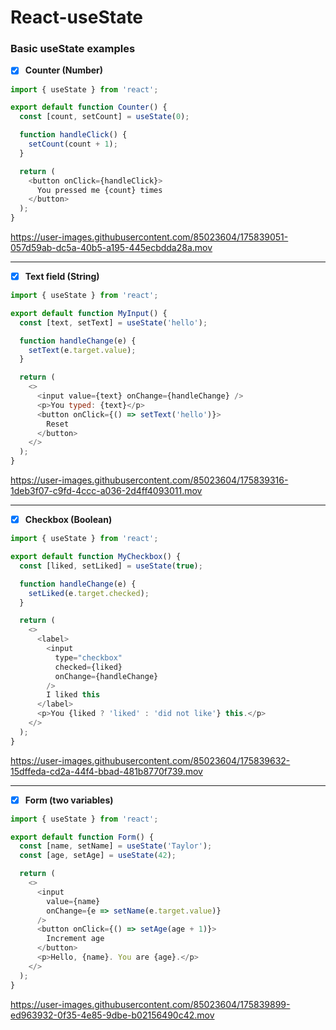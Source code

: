 # React-useState
### Basic useState examples


- [x] **Counter (Number)**
```js
import { useState } from 'react';

export default function Counter() {
  const [count, setCount] = useState(0);

  function handleClick() {
    setCount(count + 1);
  }

  return (
    <button onClick={handleClick}>
      You pressed me {count} times
    </button>
  );
}

```

https://user-images.githubusercontent.com/85023604/175839051-057d59ab-dc5a-40b5-a195-445ecbdda28a.mov

---

- [x] **Text field (String)**

```js
import { useState } from 'react';

export default function MyInput() {
  const [text, setText] = useState('hello');

  function handleChange(e) {
    setText(e.target.value);
  }

  return (
    <>
      <input value={text} onChange={handleChange} />
      <p>You typed: {text}</p>
      <button onClick={() => setText('hello')}>
        Reset
      </button>
    </>
  );
}
```

https://user-images.githubusercontent.com/85023604/175839316-1deb3f07-c9fd-4ccc-a036-2d4ff4093011.mov

---

- [x] **Checkbox (Boolean)**
```js
import { useState } from 'react';

export default function MyCheckbox() {
  const [liked, setLiked] = useState(true);

  function handleChange(e) {
    setLiked(e.target.checked);
  }

  return (
    <>
      <label>
        <input
          type="checkbox"
          checked={liked}
          onChange={handleChange}
        />
        I liked this
      </label>
      <p>You {liked ? 'liked' : 'did not like'} this.</p>
    </>
  );
}

```

https://user-images.githubusercontent.com/85023604/175839632-15dffeda-cd2a-44f4-bbad-481b8770f739.mov

---

- [x] **Form (two variables)**
```js
import { useState } from 'react';

export default function Form() {
  const [name, setName] = useState('Taylor');
  const [age, setAge] = useState(42);

  return (
    <>
      <input
        value={name}
        onChange={e => setName(e.target.value)}
      />
      <button onClick={() => setAge(age + 1)}>
        Increment age
      </button>
      <p>Hello, {name}. You are {age}.</p>
    </>
  );
}

```

https://user-images.githubusercontent.com/85023604/175839899-ed963932-0f35-4e85-9dbe-b02156490c42.mov








